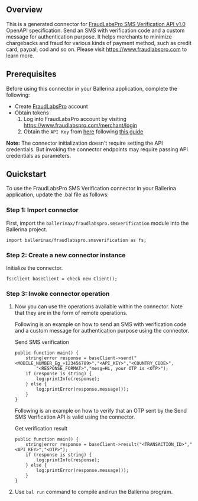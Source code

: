 ## Overview
This is a generated connector for [FraudLabsPro SMS Verification API v1.0](https://www.fraudlabspro.com/developer/api/send-verification) OpenAPI specification. 
Send an SMS with verification code and a custom message for authentication purpose.
It helps merchants to minimize chargebacks and fraud for various kinds of payment method, such as credit card, paypal, cod and so on. 
Please visit https://www.fraudlabspro.com to learn more.

## Prerequisites

Before using this connector in your Ballerina application, complete the following:

* Create [FraudLabsPro](https://www.fraudlabspro.com/checkout) account
* Obtain tokens
    1. Log into FraudLabsPro account by visiting https://www.fraudlabspro.com/merchant/login
    2. Obtain the `API Key` from [here](https://www.fraudlabspro.com/merchant/sms-verification-api) following [this guide](https://www.fraudlabspro.com/developer/api/send-verification)

**Note:** The connector initialization doesn't require setting the API credentials. But invoking the connector endpoints may require passing API credentials as parameters.
 
## Quickstart

To use the FraudLabsPro SMS Verification connector in your Ballerina application, update the .bal file as follows:

### Step 1: Import connector
First, import the `ballerinax/fraudlabspro.smsverification` module into the Ballerina project.
```ballerina
import ballerinax/fraudlabspro.smsverification as fs;
```

### Step 2: Create a new connector instance
Initialize the connector.
```ballerina
fs:Client baseClient = check new Client();
```

### Step 3: Invoke connector operation
1. Now you can use the operations available within the connector. Note that they are in the form of remote operations.

    Following is an example on how to send an SMS with verification code and a custom message for authentication purpose using the connector.

    Send SMS verification

    ```ballerina
    public function main() {
        string|error response = baseClient->send("<MOBILE_NUMBER_Eg_+123456789>","<API_KEY>","<COUNTRY_CODE>",
            "<RESPONSE_FORMAT>","mesg=Hi, your OTP is <OTP>");
        if (response is string) {
            log:printInfo(response);
        } else {
            log:printError(response.message());
        }
    }
    ``` 

    Following is an example on how to verify that an OTP sent by the Send SMS Verification API is valid using the connector. 

    Get verification result

    ```ballerina
    public function main() {
        string|error response = baseClient->result("<TRANSACTION_ID>","<API_KEY>","<OTP>");
        if (response is string) {
            log:printInfo(response);
        } else {
            log:printError(response.message());
        }
    }
    ``` 

2. Use `bal run` command to compile and run the Ballerina program.
